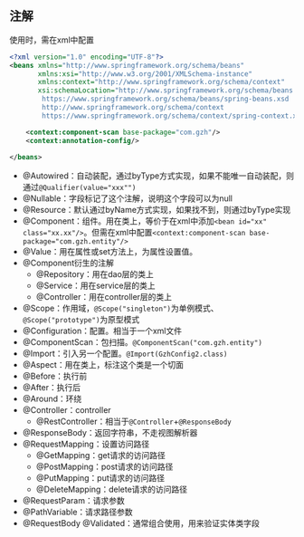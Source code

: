 
## 注解
使用时，需在xml中配置
```xml
<?xml version="1.0" encoding="UTF-8"?>
<beans xmlns="http://www.springframework.org/schema/beans"
       xmlns:xsi="http://www.w3.org/2001/XMLSchema-instance"
       xmlns:context="http://www.springframework.org/schema/context"
       xsi:schemaLocation="http://www.springframework.org/schema/beans
        https://www.springframework.org/schema/beans/spring-beans.xsd
        http://www.springframework.org/schema/context
        https://www.springframework.org/schema/context/spring-context.xsd">

    <context:component-scan base-package="com.gzh"/>
    <context:annotation-config/>
    
</beans>
```
- @Autowired：自动装配，通过byType方式实现，如果不能唯一自动装配，则通过`@Qualifier(value="xxx"")`
- @Nullable：字段标记了这个注解，说明这个字段可以为null
- @Resource：默认通过byName方式实现，如果找不到，则通过byType实现
- @Component：组件。用在类上，等价于在xml中添加`<bean id="xx" class="xx.xx"/>`。但需在xml中配置`<context:component-scan base-package="com.gzh.entity"/>`
- @Value：用在属性或set方法上，为属性设置值。
- @Component衍生的注解
  - @Repository：用在dao层的类上
  - @Service：用在service层的类上
  - @Controller：用在controller层的类上
- @Scope：作用域，`@Scope("singleton")`为单例模式、`@Scope("prototype")`为原型模式
- @Configuration：配置。相当于一个xml文件
- @ComponentScan：包扫描。`@ComponentScan("com.gzh.entity")`
- @Import：引入另一个配置。`@Import(GzhConfig2.class)`
- @Aspect：用在类上，标注这个类是一个切面
- @Before：执行前
- @After：执行后
- @Around：环绕
- @Controller：controller
  - @RestController：相当于`@Controller`+`@ResponseBody`
- @ResponseBody：返回字符串，不走视图解析器
- @RequestMapping：设置访问路径
  - @GetMapping：get请求的访问路径
  - @PostMapping：post请求的访问路径
  - @PutMapping：put请求的访问路径
  - @DeleteMapping：delete请求的访问路径
- @RequestParam：请求参数
- @PathVariable：请求路径参数
- @RequestBody @Validated：通常组合使用，用来验证实体类字段
